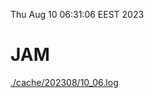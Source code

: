 Thu Aug 10 06:31:06 EEST 2023
# JAM
<a href='./cache/202308/10_06.log'>./cache/202308/10_06.log</a>
